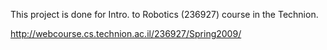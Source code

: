 This project is done for Intro. to Robotics (236927) course in the Technion.

http://webcourse.cs.technion.ac.il/236927/Spring2009/
